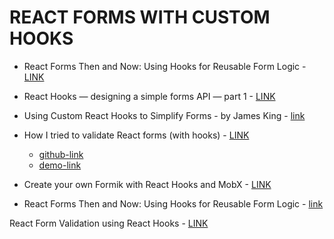 # REACT FORMS WITH CUSTOM HOOKS

* React Forms Then and Now: Using Hooks for Reusable Form Logic - [LINK](https://www.codebeast.dev/react-forms-then-and-now/)

* React Hooks — designing a simple forms API — part 1 - [LINK](https://itnext.io/react-hooks-designing-a-simple-forms-api-part-1-307b04bc6007)

* Using Custom React Hooks to Simplify Forms - by James King - [link](https://upmostly.com/tutorials/using-custom-react-hooks-simplify-forms)

* How I tried to validate React forms (with hooks) - [LINK](https://itnext.io/how-i-tried-to-validate-react-forms-with-hooks-31634fc5385b)
  * [github-link](https://github.com/DJanoskova/React-validator-demo)
  * [demo-link](https://react-form-hook-validator.herokuapp.com/)

* Create your own Formik with React Hooks and MobX - [LINK](https://levelup.gitconnected.com/formik-with-react-hooks-and-mobx-1493b5fd607e)

* React Forms Then and Now: Using Hooks for Reusable Form Logic - [link](https://www.codebeast.dev/react-forms-then-and-now/)

React Form Validation using React Hooks - [LINK](https://hackernoon.com/react-form-validation-using-react-hooks-5859c32280ca)